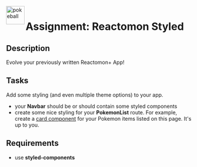 <img alt="pokeball" align="left" src="https://static.wikia.nocookie.net/pokemon-fano/images/6/6f/Poke_Ball.png/revision/latest/scale-to-width-down/767?cb=20140520015336" width="50">

# Assignment: Reactomon Styled

## Description
Evolve your previously written Reactomon+ App!

## Tasks
Add some styling (and even multiple theme options) to your app.
- your **Navbar** should be or should contain some styled components
- create some nice styling for your **PokemonList** route. For example, create a [card component](https://www.w3schools.com/howto/howto_css_cards.asp) for your Pokemon items listed on this page. It's up to you.

## Requirements
- use **styled-components**


